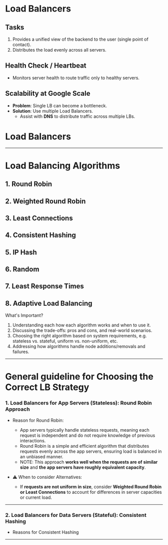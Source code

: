 # Load Balancers

## Tasks
1. Provides a unified view of the backend to the user (single point of contact).
2. Distributes the load evenly across all servers.

## Health Check / Heartbeat
- Monitors server health to route traffic only to healthy servers.

## Scalability at Google Scale
- **Problem**: Single LB can become a bottleneck.
- **Solution**: Use multiple Load Balancers.
  - Assist with **DNS** to distribute traffic across multiple LBs.


# Load Balancers 
---
# Load Balancing Algorithms

## 1. Round Robin
## 2. Weighted Round Robin

## 3. Least Connections

## 4. Consistent Hashing

## 5. IP Hash

## 6. Random

## 7. Least Response Times

## 8. Adaptive Load Balancing


What's Important?
1. Understanding each how each algorithm works and when to use it.
2. Discussing the trade-offs: pros and cons, and real-world scenarios.
3. Choosing the right algorithm based on system requirements, e.g. stateless vs. stateful, uniform vs. non-uniform, etc.
4. Addressing how algorithms handle node additions/removals and failures.

---

# General guideline for Choosing the Correct LB Strategy

### 1. Load Balancers for App Servers (Stateless): Round Robin Approach

- Reason for Round Robin:
	- App servers typically handle stateless requests, meaning each request is independent and do not require knowledge of previous interactions. 
	- Round Robin is a simple and efficient algorithm that distributes requests evenly across the app servers, ensuring load is balanced in an unbiased manner.
	- NOTE: This approach **works well when the requests are of similar size** and **the app servers have roughly equivalent capacity**.
	
- ⚠️ When to consider Alternatives:
	- If **requests are not uniform in size**, consider **Weighted Round Robin** **or Least Connections** to account for differences in server capacities or current load. 
---
### 2. Load Balancers for Data Servers (Stateful): Consistent Hashing

- Reasons for Consistent Hashing

---

